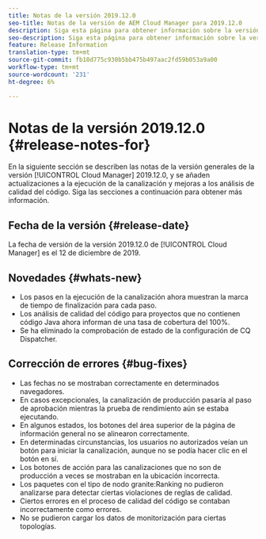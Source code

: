 ```yaml
---
title: Notas de la versión 2019.12.0
seo-title: Notas de la versión de AEM Cloud Manager para 2019.12.0
description: Siga esta página para obtener información sobre la versión 2019.12.0 de Cloud Manager.
seo-description: Siga esta página para obtener información sobre la versión 2019.12.0 de AEM Cloud Manager.
feature: Release Information
translation-type: tm+mt
source-git-commit: fb10d775c930b5bb475b497aac2fd59b053a9a00
workflow-type: tm+mt
source-wordcount: '231'
ht-degree: 6%

---
```



# Notas de la versión 2019.12.0 {#release-notes-for}

En la siguiente sección se describen las notas de la versión generales de la versión [!UICONTROL Cloud Manager] 2019.12.0, y se añaden actualizaciones a la ejecución de la canalización y mejoras a los análisis de calidad del código.
Siga las secciones a continuación para obtener más información.

## Fecha de la versión {#release-date}

La fecha de versión de la versión 2019.12.0 de [!UICONTROL Cloud Manager] es el 12 de diciembre de 2019.

## Novedades {#whats-new}

* Los pasos en la ejecución de la canalización ahora muestran la marca de tiempo de finalización para cada paso.
* Los análisis de calidad del código para proyectos que no contienen código Java ahora informan de una tasa de cobertura del 100%.
* Se ha eliminado la comprobación de estado de la configuración de CQ Dispatcher.

## Corrección de errores {#bug-fixes}

* Las fechas no se mostraban correctamente en determinados navegadores.
* En casos excepcionales, la canalización de producción pasaría al paso de aprobación mientras la prueba de rendimiento aún se estaba ejecutando.
* En algunos estados, los botones del área superior de la página de información general no se alinearon correctamente.
* En determinadas circunstancias, los usuarios no autorizados veían un botón para iniciar la canalización, aunque no se podía hacer clic en el botón en sí.
* Los botones de acción para las canalizaciones que no son de producción a veces se mostraban en la ubicación incorrecta.
* Los paquetes con el tipo de nodo granite:Ranking no pudieron analizarse para detectar ciertas violaciones de reglas de calidad.
* Ciertos errores en el proceso de calidad del código se contaban incorrectamente como errores.
* No se pudieron cargar los datos de monitorización para ciertas topologías.
